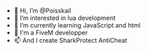 - 👋 Hi, I’m @Poisskail
- 👀 I’m interested in lua development 
- 🌱 I’m currently learning JavaScript and html
- 💞️ I'm a FiveM developper
- 📫 And I create SharkProtect AntiCheat

